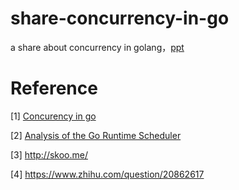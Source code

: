 # share-concurrency-in-go
a share about concurrency in golang，[ppt](https://github.com/coding2world/share-concurrency-in-go/blob/master/doc/Share_Concurrency_in_Go.pdf)
# Reference
[1] [Concurency in go](https://github.com/jinyaozhuzhu/share-concurrency-in-go/blob/master/doc/Concurrency_in_Go.pdf)

[2] [Analysis of the Go Runtime Scheduler](https://github.com/jinyaozhuzhu/share-concurrency-in-go/blob/master/doc/Analysis_of_the_Go_Runtime_Scheduler.pdf)

[3] http://skoo.me/

[4] https://www.zhihu.com/question/20862617
